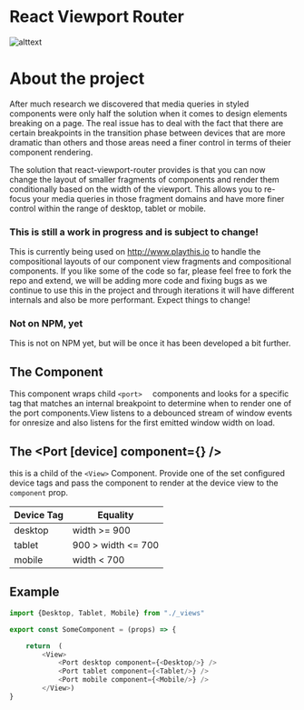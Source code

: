 # React Viewport Router

![alttext](https://github.com/playthis-io/react-viewport-router/blob/master/exmaple/example.gif?raw=true)

# About the project
After much research we discovered that media queries in styled components were only half the solution when it comes to design elements breaking on a page. The real issue has to deal with the fact that there are certain breakpoints in the transition phase between devices that are more dramatic than others and those areas need a finer control in terms of theier component rendering. 

The solution that react-viewport-router provides is that you can now change the layout of smaller fragments of components and render them conditionally based on the width of the viewport. This allows you to re-focus your media queries in those fragment domains and have more finer control within the range of desktop, tablet or mobile. 

### This is still a work in progress and is subject to change!
This is currently being used on http://www.playthis.io to handle the compositional layouts of our component view fragments and compositional components. If you like some of the code so far, please feel free to fork the repo and extend, we will be adding more code and fixing bugs as we continue to use this in the project and through iterations it will have different internals and also be more performant. Expect things to change! 

### Not on NPM, yet 
This is not on NPM yet, but will be once it has been developed a bit further. 

## The <View>  Component
This component wraps child ```<port>  ``` components and looks for a specific tag that matches an internal breakpoint to determine when to render one of the port components.View listens to a debounced stream of window events for onresize and also listens for the first emitted window width on load.


## The <Port [device] component={<Component/>} />
this is a child of the ```<View>``` Component. Provide one of the set configured device tags and pass the component to render at the device view to the ```component``` prop. 

| Device Tag    | Equality      |
| ------------- | ------------- |
| desktop       | width >= 900  |
| tablet        | 900 > width <= 700 |
| mobile        | width < 700   |



## Example
```js
import {Desktop, Tablet, Mobile} from "./_views"

export const SomeComponent = (props) => {

    return  ( 
        <View>
            <Port desktop component={<Desktop/>} />
            <Port tablet component={<Tablet/>} />
            <Port mobile component={<Mobile/>} />
        </View>)
}   
```

